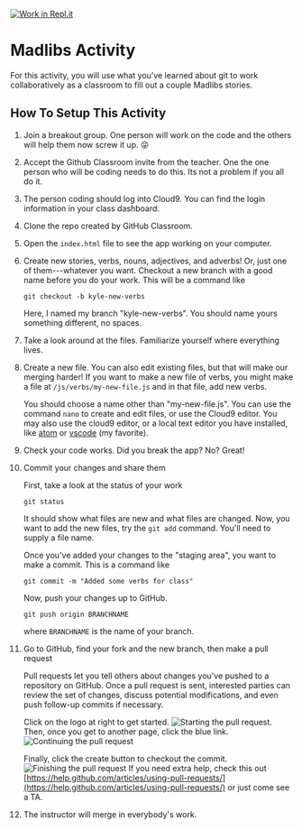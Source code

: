 [![Work in Repl.it](https://classroom.github.com/assets/work-in-replit-14baed9a392b3a25080506f3b7b6d57f295ec2978f6f33ec97e36a161684cbe9.svg)](https://classroom.github.com/online_ide?assignment_repo_id=3161605&assignment_repo_type=AssignmentRepo)
# Madlibs Activity
For this activity, you will use what you've learned about git to work collaboratively as a classroom to fill out a couple Madlibs stories.

## How To Setup This Activity

1) Join a breakout group. One person will work on the code and the others
   will help them now screw it up. 😜

2) Accept the Github Classroom invite from the teacher. One the one person
   who will be coding needs to do this. Its not a problem if you all do it.

3) The person coding should log into Cloud9. You can find the login information
   in your class dashboard.

4) Clone the repo created by GitHub Classroom.

5) Open the `index.html` file to see the app working on your computer.

5) Create new stories, verbs, nouns, adjectives, and adverbs! Or, just one of them---whatever you want. Checkout a new branch with a good name before you do your work. This will be a command like
    ```
    git checkout -b kyle-new-verbs
    ```
    Here, I named my branch "kyle-new-verbs". You should name yours something different, no spaces.

6) Take a look around at the files. Familiarize yourself where everything lives. 

7) Create a new file. You can also edit existing files, but that will make our merging harder! If you want to make a new file of verbs, you might make a file at
`/js/verbs/my-new-file.js` and in that file, add new verbs.

    You should choose a name other than "my-new-file.js". You can use the command `nano` to create and edit files, or use the Cloud9 editor.  You may also use the cloud9 editor, or a local text editor you have installed, like [atom](https://atom.io/) or [vscode](https://code.visualstudio.com/) (my favorite).   

8) Check your code works. Did you break the app? No? Great!

9) Commit your changes and share them

    First, take a look at the status of your work

    ```
    git status
    ```

    It should show what files are new and what files are changed. Now, you want
    to add the new files, try the `git add` command. You'll need to supply a file name.

    Once you've added your changes to the "staging area", you want to make a commit. This
    is a command like

    ```
    git commit -m "Added some verbs for class"
    ```

    Now, push your changes up to GitHub.

    ```
    git push origin BRANCHNAME
    ```

    where `BRANCHNAME` is the name of your branch.

10) Go to GitHub, find your fork and the new branch, then make a pull request

    Pull requests let you tell others about changes you've pushed to a repository on GitHub. Once a pull request is sent, interested parties can review the set of changes, discuss potential modifications, and even push follow-up commits if necessary.

    Click on the logo at right to get started.
    ![Starting the pull request](https://github.com/yale-cpsc-113/CPSC113-madlibs/blob/master/images/pull.png).
    Then, once you get to another page, click the blue link.
    ![Continuing the pull request](https://github.com/yale-cpsc-113/CPSC113-madlibs/blob/master/images/pull2.png)

    Finally, click the create button to checkout the commit.
    ![Finishing the pull request](https://github.com/yale-cpsc-113/CPSC113-madlibs/blob/master/images/pull3.png)
    If you need extra help, check this out [https://help.github.com/articles/using-pull-requests/](https://help.github.com/articles/using-pull-requests/) or just come see a TA.

11) The instructor will merge in everybody's work. 
